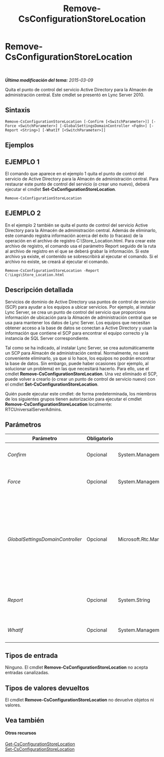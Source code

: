 ﻿---
title: Remove-CsConfigurationStoreLocation
TOCTitle: Remove-CsConfigurationStoreLocation
ms:assetid: 141be225-c6e4-4377-913b-ba61528929d4
ms:mtpsurl: https://technet.microsoft.com/es-es/library/Gg398214(v=OCS.15)
ms:contentKeyID: 48274512
ms.date: 01/07/2017
mtps_version: v=OCS.15
ms.translationtype: HT
---

# Remove-CsConfigurationStoreLocation

 

_**Última modificación del tema:** 2015-03-09_

Quita el punto de control del servicio Active Directory para la Almacén de administración central. Este cmdlet se presentó en Lync Server 2010.

## Sintaxis

    Remove-CsConfigurationStoreLocation [-Confirm [<SwitchParameter>]] [-Force <SwitchParameter>] [-GlobalSettingsDomainController <Fqdn>] [-Report <String>] [-WhatIf [<SwitchParameter>]]

## Ejemplos

## EJEMPLO 1

El comando que aparece en el ejemplo 1 quita el punto de control del servicio de Active Directory para la Almacén de administración central. Para restaurar este punto de control del servicio (o crear uno nuevo), deberá ejecutar el cmdlet **Set-CsConfigurationStoreLocation**.

    Remove-CsConfigurationStoreLocation

## EJEMPLO 2

En el ejemplo 2 también se quita el punto de control del servicio Active Directory para la Almacén de administración central. Además de eliminarlo, este comando registra información acerca del éxito (o fracaso) de la operación en el archivo de registro C:\\Store\_Location.html. Para crear este archivo de registro, el comando usa el parámetro Report seguido de la ruta al archivo de registro en el que se deberá grabar la información. Si este archivo ya existe, el contenido se sobrescribirá al ejecutar el comando. Si el archivo no existe, se creará al ejecutar el comando.

    Remove-CsConfigurationStoreLocation -Report C:\Logs\Store_Location.html

## Descripción detallada

Servicios de dominio de Active Directory usa puntos de control de servicio (SCP) para ayudar a los equipos a ubicar servicios. Por ejemplo, al instalar Lync Server, se crea un punto de control del servicio que proporciona información de ubicación para la Almacén de administración central que se usa para mantener los datos de Lync Server. Los equipos que necesitan obtener acceso a la base de datos se conectan a Active Directory y usan la información que contiene el SCP para encontrar el equipo correcto y la instancia de SQL Server correspondiente.

Tal como se ha indicado, al instalar Lync Server, se crea automáticamente un SCP para Almacén de administración central. Normalmente, no será conveniente eliminarlo, ya que si lo hace, los equipos no podrán encontrar la base de datos. Sin embargo, puede haber ocasiones (por ejemplo, al solucionar un problema) en las que necesitará hacerlo. Para ello, use el cmdlet **Remove-CsConfigurationStoreLocation**. Una vez eliminado el SCP, puede volver a crearlo (o crear un punto de control de servicio nuevo) con el cmdlet **Set-CsConfigurationStoreLocation**.

Quién puede ejecutar este cmdlet: de forma predeterminada, los miembros de los siguientes grupos tienen autorización para ejecutar el cmdlet **Remove-CsConfigurationStoreLocation** localmente: RTCUniversalServerAdmins.

## Parámetros


<table>
<colgroup>
<col style="width: 25%" />
<col style="width: 25%" />
<col style="width: 25%" />
<col style="width: 25%" />
</colgroup>
<thead>
<tr class="header">
<th>Parámetro</th>
<th>Obligatorio</th>
<th>Tipo</th>
<th>Descripción</th>
</tr>
</thead>
<tbody>
<tr class="odd">
<td><p><em>Confirm</em></p></td>
<td><p>Opcional</p></td>
<td><p>System.Management.Automation.SwitchParameter</p></td>
<td><p>Se le pedirá confirmación antes de ejecutar el comando.</p></td>
</tr>
<tr class="even">
<td><p><em>Force</em></p></td>
<td><p>Opcional</p></td>
<td><p>System.Management.Automation.SwitchParameter</p></td>
<td><p>Suprime la visualización de los mensajes de error que no son graves y que pueden surgir al ejecutar el comando.</p></td>
</tr>
<tr class="odd">
<td><p><em>GlobalSettingsDomainController</em></p></td>
<td><p>Opcional</p></td>
<td><p>Microsoft.Rtc.Management.Deploy.Fqdn</p></td>
<td><p>Nombre de dominio completo (FQDN) de un controlador de dominio en el que se almacena la configuración global. Si la configuración global se almacena en el contenedor del sistema de Active Directory, este parámetro debe hacer referencia al controlador de dominio raíz. Si la configuración global está almacenada en el contenedor de configuración, se puede usar cualquier controlador de dominio y omitir este parámetro.</p></td>
</tr>
<tr class="even">
<td><p><em>Report</em></p></td>
<td><p>Opcional</p></td>
<td><p>System.String</p></td>
<td><p>Permite especificar la ruta de acceso del archivo de registro que se crea al ejecutarse el cmdlet. Por ejemplo: -Report &quot;C:\Registros\AlmacenConfiguracion.html&quot;</p></td>
</tr>
<tr class="odd">
<td><p><em>WhatIf</em></p></td>
<td><p>Opcional</p></td>
<td><p>System.Management.Automation.SwitchParameter</p></td>
<td><p>Describe qué sucedería si se ejecutara el comando sin ejecutarlo realmente.</p></td>
</tr>
</tbody>
</table>


## Tipos de entrada

Ninguno. El cmdlet **Remove-CsConfigurationStoreLocation** no acepta entradas canalizadas.

## Tipos de valores devueltos

El cmdlet **Remove-CsConfigurationStoreLocation** no devuelve objetos ni valores.

## Vea también

#### Otros recursos

[Get-CsConfigurationStoreLocation](get-csconfigurationstorelocation.md)  
[Set-CsConfigurationStoreLocation](set-csconfigurationstorelocation.md)

